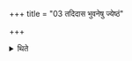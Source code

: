 +++
title = "03 तदिदास भुवनेषु ज्येष्ठं"

+++

<details><summary>थिते</summary>

3. (He takes the scoop) in the middle (vessel) with tadidāsa...  
</details>
